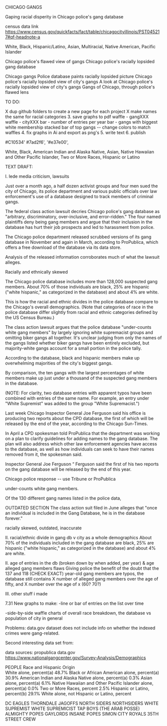 CHICAGO GANGS

Gaping racial disperity in Chicago police's gang database

census data link
https://www.census.gov/quickfacts/fact/table/chicagocityillinois/PST045217#qf-headnote-a

White, Black, Hispanic/Latino, Asian, Multiracial, Native American, Pacific Islander

Chicago police's flawed view of gangs
Chicago police's racially lopsided gang database

Chicago gangs
Police database paints racially lopsided picture
Chicago police's racially lopsided view of city's gangs
A look at Chicago police's racially lopsided view of city's gangs
Gangs of Chicago, through police's flawed lens

TO DO:

X dup github folders to create a new page for each project
X make names the same for racial categories
3. save graphs to pdf
	waffle - gangXXX
	waffle - cityXXX
	bar - number of entries per year
	bar - gangs with biggest white membership
	stacked bar of top gangs -- change colors to match waffles
4. fix graphs in Ai and export as png's
5. write text
6. publish

#C10534'
#7ad2f6',
'#e37e00',

White, Black, American Indian and Alaska Native, Asian, Native Hawaiian and Other Pacific Islander, Two or More Races, Hispanic or Latino


TEXT DRAFT:

I.		lede
media criticism, lawsuits

Just over a month ago, a half dozen activist groups and four men sued the city of Chicago, its police department and various public officials over law enforcement's use of a database designed to track members of criminal gangs.

The federal class action lawsuit decries Chicago police's gang database as "arbitrary, discriminatory,
over-inclusive, and error-ridden." The four named plaintiffs deny being gang members and argue that their inclusion in the database has hurt their job prospects and led to harassment from police.

The Chicago police department released scrubbed versions of its gang database in November and again in March, according to ProPublica, which offers a free download of the database via its data store.

Analysis of the released information corroborates much of what the lawsuit alleges.

Racially and ethnically skewed

The Chicago police database includes more than 128,000 suspected gang members. About 70% of those individuals are black, 25% are hispanic ("white hispanic," as categorized in the database) and about 4% are white.

This is how the racial and ethnic divides in the police database compare to the Chicago's overall demographics. (Note that categories of race in the police database differ slightly from racial and ethnic categories defined by the US Census Bureau.)


The class action lawsuit argues that the police database "under-counts white gang members" by largely ignoring white supremacist groups and omitting biker gangs all together. It's unclear judging from only the names of the gangs listed whether biker gangs have been entirely excluded, but majority-white gangs account for a small portion in the police tally.

According to the database, black and hispanic members make up overwhelming majorities of the city's biggest gangs.

By comparison, the ten gangs with the largest percentages of white members make up just under a thousand of the suspected gang members in the database.


(NOTE: For clarity, two database entries with apparent typos have been combined with entries of the same name. For example, an entry under "White Supremist" was added to the group "White Supremacist.")

Last week Chicago Inspector General Joe Ferguson said his office is producing two reports about the CPD database, the first of which will be released by the end of the year, according to the Chicago Sun-Times.

In April a CPD spokesman told ProPublica that the department was working on a plan to clarify guidelines for adding names to the gang database. The plan will also address which other law enforcement agencies have access to the database, as well as how individuals can seek to have their names removed from it, the spokesman said.


Inspector General Joe Ferguson “
Ferguson said the first of his two reports on the gang database will be released by the end of this year.


Chicago police response -- use Tribune or ProPublica


under-counts white gang members.


Of the 130 different gang names listed in the police data, 

OUTDATED SECTION
The class action suit filed in June alleges that "once an individual is included in the Gang Database, he is in the database forever."


racially skewed, outdated, inaccurate

II.		racial/ethnic divide in gang db v city as a whole demographics
About 70% of the individuals included in the gang database are black, 25% are hispanic ("white hispanic," as categorized in the database) and about 4% are white.

II.		age of entries in the db (broken down by when added, per year) & age alleged gang members flaws
Giving police the benefit of the doubt that the 137 and 118 (CHECK EXACT) year-old gang members are typos, the database still contains X number of alleged gang members over the age of fifty, and X number over the age of x (60? 70?)

III.	other stuff i made



7.31
New graphs to make:
-line or bar of entries on the list over time

-side-by-side waffle charts of overall race breakdown, the database vs population of city in general


Problems:
data.gov dataset does not include info on whether the indexed crimes were gang-related.

Second interesting data set from:

data sources:
propublica
data.gov
https://www.nationalgangcenter.gov/Survey-Analysis/Demographics




PEOPLE
Race and Hispanic Origin	
White alone, percent(a)	48.7%
Black or African American alone, percent(a)	30.9%
American Indian and Alaska Native alone, percent(a)	0.3%
Asian alone, percent(a)	6.1%
Native Hawaiian and Other Pacific Islander alone, percent(a)	0.0%
Two or More Races, percent	2.5%
Hispanic or Latino, percent(b)	29.1%
White alone, not Hispanic or Latino, percent




DC EAGLES
THORNDALE JAGOFFS
NORTH SIDERS
NORTHSIDERS
WHITE SUPREMIST
WHITE SUPREMICIST
TAP BOYS (THE ARAB POSSE)
ALMIGHTY POPES
GAYLORDS
INSANE POPES
SIMON CITY ROYALS
35TH STREET CREW